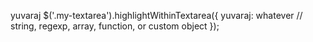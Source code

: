 
yuvaraj
$('.my-textarea').highlightWithinTextarea({
    yuvaraj: whatever // string, regexp, array, function, or custom object
});
